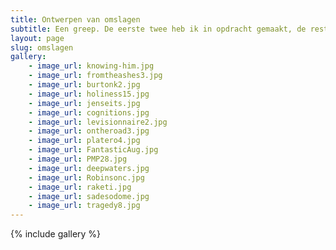 ```yaml
---
title: Ontwerpen van omslagen
subtitle: Een greep. De eerste twee heb ik in opdracht gemaakt, de rest voor de lol.
layout: page
slug: omslagen
gallery:
    - image_url: knowing-him.jpg
    - image_url: fromtheashes3.jpg
    - image_url: burtonk2.jpg
    - image_url: holiness15.jpg
    - image_url: jenseits.jpg
    - image_url: cognitions.jpg
    - image_url: levisionnaire2.jpg
    - image_url: ontheroad3.jpg
    - image_url: platero4.jpg
    - image_url: FantasticAug.jpg
    - image_url: PMP28.jpg
    - image_url: deepwaters.jpg
    - image_url: Robinsonc.jpg
    - image_url: raketi.jpg
    - image_url: sadesodome.jpg
    - image_url: tragedy8.jpg
---
```


{% include gallery %}